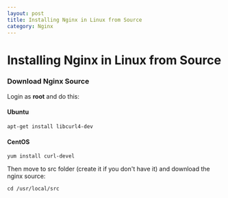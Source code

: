 ```yaml
---
layout: post
title: Installing Nginx in Linux from Source
category: Nginx
---
```


# Installing Nginx in Linux from Source
### Download Nginx Source
Login as **root** and do this:
#### Ubuntu
```shell
apt-get install libcurl4-dev
```
#### CentOS
```shell
yum install curl-devel
```
Then move to src folder (create it if you don't have it) and download the nginx source:

```shell
cd /usr/local/src
```

